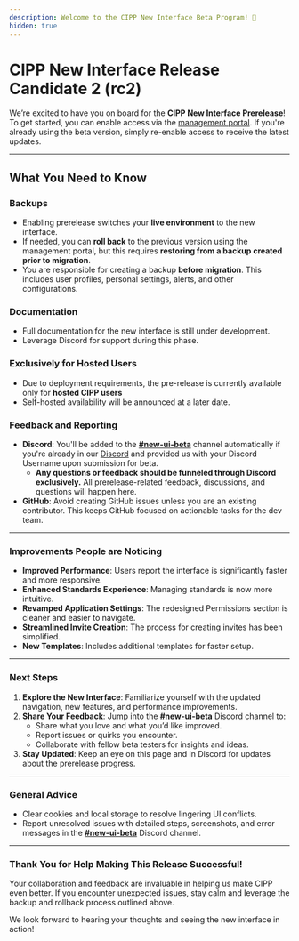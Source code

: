 ```yaml
---
description: Welcome to the CIPP New Interface Beta Program! 🚀
hidden: true
---
```


# CIPP New Interface Release Candidate 2 (rc2)

We’re excited to have you on board for the **CIPP New Interface Prerelease**! To get started, you can enable access via the [management portal](https://management.cipp.app/beta-program). If you're already using the beta version, simply re-enable access to receive the latest updates.

***

## **What You Need to Know**

### **Backups**

* Enabling prerelease switches your **live environment** to the new interface.&#x20;
* If needed, you can **roll back** to the previous version using the management portal, but this requires **restoring from a backup created prior to migration**.
* You are responsible for creating a backup **before migration**. This includes user profiles, personal settings, alerts, and other configurations.

### **Documentation**

* Full documentation for the new interface is still under development.
* Leverage Discord for support during this phase.

### **Exclusively for Hosted Users**

* Due to deployment requirements, the pre-release is currently available only for **hosted CIPP users**
* Self-hosted availability will be announced at a later date.

### **Feedback and Reporting**

* **Discord**: You'll be added to the [**#new-ui-beta**](https://discord.com/channels/905453405936447518/1318251404846043176) channel automatically if you're already in our [Discord](https://discord.gg/9avVA2Hs) and provided us with your Discord Username upon submission for beta.
  * **Any questions or feedback should be funneled through Discord exclusively.** All prerelease-related feedback, discussions, and questions will happen here.
* **GitHub**: Avoid creating GitHub issues unless you are an existing contributor. This keeps GitHub focused on actionable tasks for the dev team.

***

### Improvements People are Noticing

* **Improved Performance**: Users report the interface is significantly faster and more responsive.
* **Enhanced Standards Experience**: Managing standards is now more intuitive.
* **Revamped Application Settings**: The redesigned Permissions section is cleaner and easier to navigate.
* **Streamlined Invite Creation**: The process for creating invites has been simplified.
* **New Templates**: Includes additional templates for faster setup.

***

### **Next Steps**

1. **Explore the New Interface**: Familiarize yourself with the updated navigation, new features, and performance improvements.
2. **Share Your Feedback**: Jump into the [**#new-ui-beta**](https://discord.com/channels/905453405936447518/1318251404846043176) Discord channel to:
   * Share what you love and what you’d like improved.
   * Report issues or quirks you encounter.
   * Collaborate with fellow beta testers for insights and ideas.
3. **Stay Updated**: Keep an eye on this page and in Discord for updates about the prerelease progress.

***

### **General Advice**

* Clear cookies and local storage to resolve lingering UI conflicts.
* Report unresolved issues with detailed steps, screenshots, and error messages in the [**#new-ui-beta**](https://discord.com/channels/905453405936447518/1318251404846043176) Discord channel.

***

### **Thank You for Help Making This Release Successful!**

Your collaboration and feedback are invaluable in helping us make CIPP even better. If you encounter unexpected issues, stay calm and leverage the backup and rollback process outlined above.

We look forward to hearing your thoughts and seeing the new interface in action!
